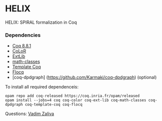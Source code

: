 # HELIX #

HELIX: SPIRAL formalization in Coq

### Dependencies ###
* [Coq 8.8.1](https://coq.inria.fr/) 
* [CoLoR](http://color.inria.fr/)
* [ExtLib](https://github.com/coq-ext-lib/coq-ext-lib)
* [math-classes](https://github.com/math-classes/math-classes)
* [Template Coq](https://template-coq.github.io/template-coq/)
* [Flocq](http://flocq.gforge.inria.fr/)
* [coq-dpdgraph] (https://github.com/Karmaki/coq-dpdgraph) (optional)

To install all required dependenceis:

    opam repo add coq-released https://coq.inria.fr/opam/released
    opam install --jobs=4 coq coq-color coq-ext-lib coq-math-classes coq-dpdgraph coq-template-coq coq-flocq

Questions: [Vadim Zaliva](mailto:vzaliva@cmu.edu)
